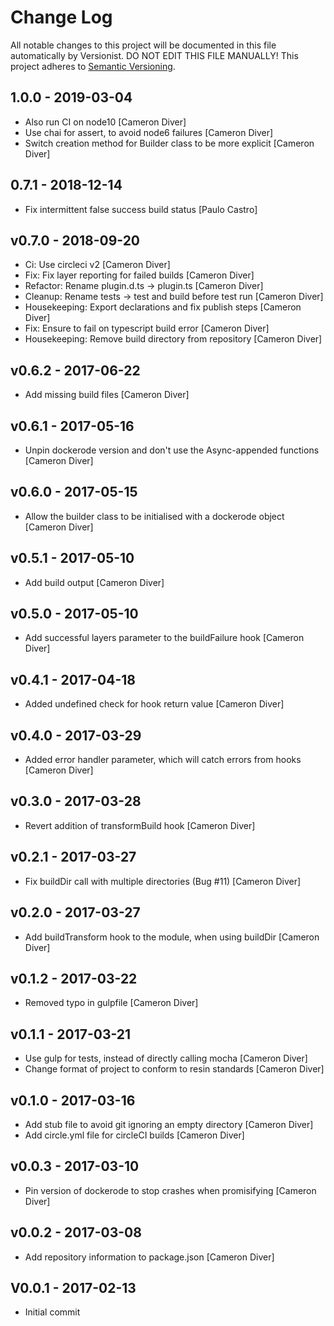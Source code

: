 # Change Log

All notable changes to this project will be documented in this file
automatically by Versionist. DO NOT EDIT THIS FILE MANUALLY!
This project adheres to [Semantic Versioning](http://semver.org/).

## 1.0.0 - 2019-03-04

* Also run CI on node10 [Cameron Diver]
* Use chai for assert, to avoid node6 failures [Cameron Diver]
* Switch creation method for Builder class to be more explicit [Cameron Diver]

## 0.7.1 - 2018-12-14

* Fix intermittent false success build status [Paulo Castro]

## v0.7.0 - 2018-09-20

* Ci: Use circleci v2 [Cameron Diver]
* Fix: Fix layer reporting for failed builds [Cameron Diver]
* Refactor: Rename plugin.d.ts -> plugin.ts [Cameron Diver]
* Cleanup: Rename tests -> test and build before test run [Cameron Diver]
* Housekeeping: Export declarations and fix publish steps [Cameron Diver]
* Fix: Ensure to fail on typescript build error [Cameron Diver]
* Housekeeping: Remove build directory from repository [Cameron Diver]

## v0.6.2 - 2017-06-22

* Add missing build files [Cameron Diver]

## v0.6.1 - 2017-05-16

* Unpin dockerode version and don't use the Async-appended functions [Cameron Diver]

## v0.6.0 - 2017-05-15

* Allow the builder class to be initialised with a dockerode object [Cameron Diver]

## v0.5.1 - 2017-05-10

* Add build output [Cameron Diver]

## v0.5.0 - 2017-05-10

* Add successful layers parameter to the buildFailure hook [Cameron Diver]

## v0.4.1 - 2017-04-18

* Added undefined check for hook return value [Cameron Diver]

## v0.4.0 - 2017-03-29

* Added error handler parameter, which will catch errors from hooks [Cameron Diver]

## v0.3.0 - 2017-03-28

* Revert addition of transformBuild hook [Cameron Diver]

## v0.2.1 - 2017-03-27

* Fix buildDir call with multiple directories (Bug #11) [Cameron Diver]

## v0.2.0 - 2017-03-27

* Add buildTransform hook to the module, when using buildDir [Cameron Diver]

## v0.1.2 - 2017-03-22

* Removed typo in gulpfile [Cameron Diver]

## v0.1.1 - 2017-03-21

* Use gulp for tests, instead of directly calling mocha [Cameron Diver]
* Change format of project to conform to resin standards [Cameron Diver]

## v0.1.0 - 2017-03-16

* Add stub file to avoid git ignoring an empty directory [Cameron Diver]
* Add circle.yml file for circleCI builds [Cameron Diver]

## v0.0.3 - 2017-03-10

* Pin version of dockerode to stop crashes when promisifying [Cameron Diver]

## v0.0.2 - 2017-03-08

* Add repository information to package.json [Cameron Diver]

## V0.0.1 - 2017-02-13

* Initial commit
